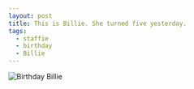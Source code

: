 ```yaml
---
layout: post
title: This is Billie. She turned five yesterday.
tags:
  - staffie
  - birthday
  - Billie
---
```

![Birthday Billie](http://farm6.staticflickr.com/5546/9226049484_9a6e3952af_o.jpg)
